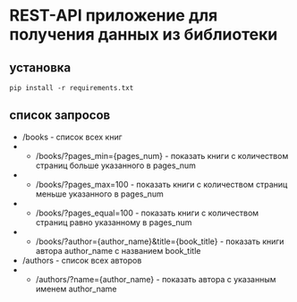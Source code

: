 # REST-API приложение для получения данных из библиотеки
## установка
```commandline
pip install -r requirements.txt
```
## список запросов
* /books - список всех книг
* * /books/?pages_min={pages_num} - показать книги с количеством страниц больше указанного в pages_num
* * /books/?pages_max=100  - показать книги с количеством страниц меньше указанного в pages_num
* * /books/?pages_equal=100  - показать книги с количеством страниц равно указанному в pages_num
* * /books/?author={author_name}&title={book_title} - показать книги автора author_name с названием book_title
* /authors - список всех авторов
* * /authors/?name={author_name} - показать автора с указанным именем author_name
